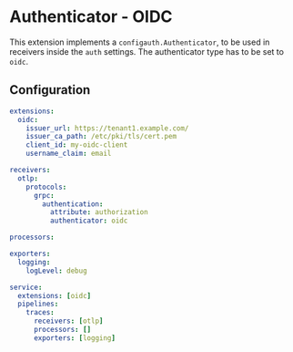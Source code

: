 # Authenticator - OIDC

This extension implements a `configauth.Authenticator`, to be used in receivers inside the `auth` settings. The authenticator type has to be set to `oidc`.

## Configuration

```yaml
extensions:
  oidc:
    issuer_url: https://tenant1.example.com/
    issuer_ca_path: /etc/pki/tls/cert.pem
    client_id: my-oidc-client
    username_claim: email

receivers:
  otlp:
    protocols:
      grpc:
        authentication:
          attribute: authorization
          authenticator: oidc

processors:

exporters:
  logging:
    logLevel: debug

service:
  extensions: [oidc]
  pipelines:
    traces:
      receivers: [otlp]
      processors: []
      exporters: [logging]
```